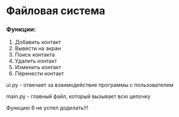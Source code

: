 # Файловая система
### Функции:
1. Добавить контакт
2. Вывести на экран
3. Поиск контакта
4. Удалить контакт
5. Изменить контакт
6. Перенести контакт

ui.py - отвечает за взаимодействие программы с пользователем

main.py - главный файл, который вызывает всю цепочку

Функцию 6 не успел доделать!!! 
